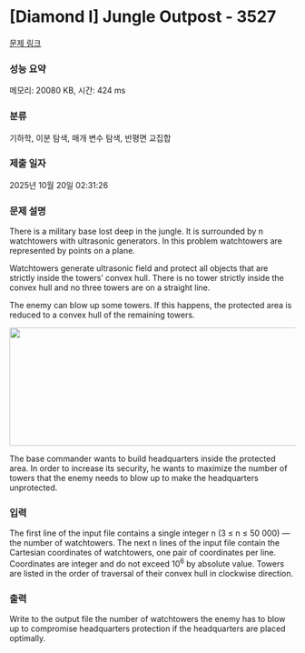 # [Diamond I] Jungle Outpost - 3527 

[문제 링크](https://www.acmicpc.net/problem/3527) 

### 성능 요약

메모리: 20080 KB, 시간: 424 ms

### 분류

기하학, 이분 탐색, 매개 변수 탐색, 반평면 교집합

### 제출 일자

2025년 10월 20일 02:31:26

### 문제 설명

<p>There is a military base lost deep in the jungle. It is surrounded by n watchtowers with ultrasonic generators. In this problem watchtowers are represented by points on a plane.</p>

<p>Watchtowers generate ultrasonic field and protect all objects that are strictly inside the towers’ convex hull. There is no tower strictly inside the convex hull and no three towers are on a straight line.</p>

<p>The enemy can blow up some towers. If this happens, the protected area is reduced to a convex hull of the remaining towers.</p>

<p style="text-align: center;"><img alt="" src="https://www.acmicpc.net/upload/images3/jungle.png" style="height:208px; width:616px"></p>

<p>The base commander wants to build headquarters inside the protected area. In order to increase its security, he wants to maximize the number of towers that the enemy needs to blow up to make the headquarters unprotected.</p>

### 입력 

 <p>The first line of the input file contains a single integer n (3 ≤ n ≤ 50 000) — the number of watchtowers. The next n lines of the input file contain the Cartesian coordinates of watchtowers, one pair of coordinates per line. Coordinates are integer and do not exceed 10<sup>6</sup> by absolute value. Towers are listed in the order of traversal of their convex hull in clockwise direction.</p>

### 출력 

 <p>Write to the output file the number of watchtowers the enemy has to blow up to compromise headquarters protection if the headquarters are placed optimally.</p>

